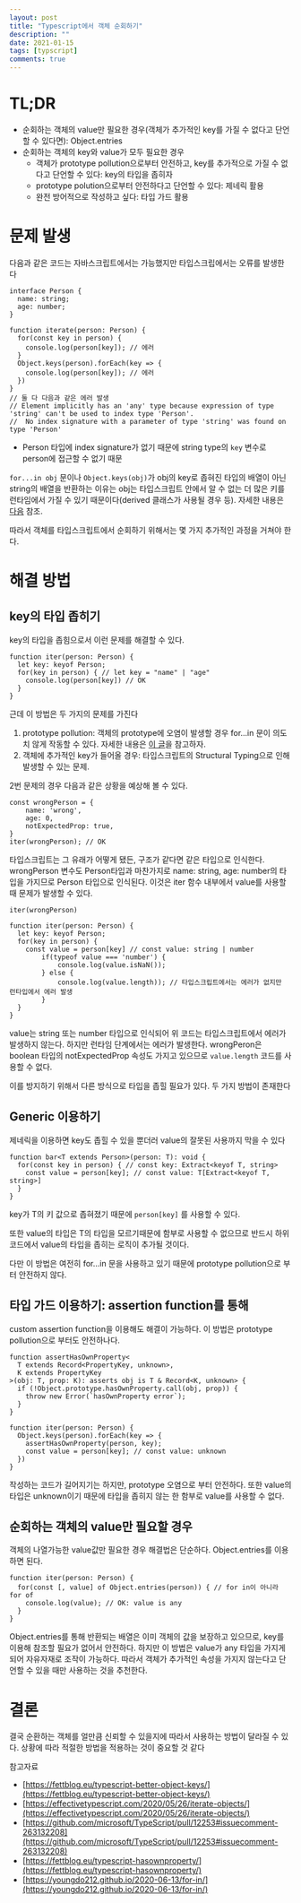```yaml
---
layout: post
title: "Typescript에서 객체 순회하기"
description: ""
date: 2021-01-15
tags: [typscript]
comments: true
---
```


# TL;DR

- 순회하는 객체의 value만 필요한 경우(객체가 추가적인 key를 가질 수 없다고 단언할 수 있다면): Object.entries
- 순회하는 객체의 key와 value가 모두 필요한 경우
    - 객체가 prototype pollution으로부터 안전하고, key를 추가적으로 가질 수 없다고 단언할 수 있다: key의 타입을 좁히자
    - prototype polution으로부터 안전하다고 단언할 수 있다: 제네릭 활용
    - 완전 방어적으로 작성하고 싶다: 타입 가드 활용

# 문제 발생

다음과 같은 코드는 자바스크립트에서는 가능했지만 타입스크립에서는 오류를 발생한다

```tsx
interface Person {
  name: string;
  age: number;
}

function iterate(person: Person) {
  for(const key in person) {
    console.log(person[key]); // 에러
  }
  Object.keys(person).forEach(key => {
    console.log(person[key]); // 에러
  })
}
// 둘 다 다음과 같은 에러 발생
// Element implicitly has an 'any' type because expression of type 'string' can't be used to index type 'Person'.
//  No index signature with a parameter of type 'string' was found on type 'Person'
```

- Person 타입에 index signature가 없기 때문에 string type의 `key` 변수로 person에 접근할 수 없기 때문

`for...in obj` 문이나 `Object.keys(obj)`가 obj의 key로 좁혀진 타입의 배열이 아닌 string의 배열을 반환하는 이유는 obj는 타입스크립트 안에서 알 수 없는 더 많은 키를 런타임에서 가질 수 있기 때문이다(derived 클래스가 사용될 경우 등). 자세한 내용은 [다음](https://github.com/microsoft/TypeScript/pull/12253#issuecomment-263132208) 참조.

따라서 객체를 타입스크립트에서 순회하기 위해서는 몇 가지 추가적인 과정을 거쳐야 한다.

# 해결 방법

## key의 타입 좁히기

key의 타입을 좁힘으로서 이런 문제를 해결할 수 있다.

```tsx
function iter(person: Person) {
  let key: keyof Person;
  for(key in person) { // let key = "name" | "age"
    console.log(person[key]) // OK
  }
}
```

근데 이 방법은 두 가지의 문제를 가진다

1. prototype pollution: 객체의 prototype에 오염이 발생할 경우 for...in 문이 의도치 않게 작동할 수 있다. 자세한 내용은 [이 글](https://youngdo212.github.io/2020-06-13/for-in/)을 참고하자.
2. 객체에 추가적인 key가 들어올 경우: 타입스크립트의 Structural Typing으로 인해 발생할 수 있는 문제.

2번 문제의 경우 다음과 같은 상황을 예상해 볼 수 있다.

```tsx
const wrongPerson = {
	name: 'wrong',
	age: 0,
	notExpectedProp: true,
}
iter(wrongPerson); // OK
```

타입스크립트는 그 유래가 어떻게 됐든, 구조가 같다면 같은 타입으로 인식한다. wrongPerson 변수도 Person타입과 마찬가지로 name: string, age: number의 타입을 가지므로 Person 타입으로 인식된다. 이것은 iter 함수 내부에서 value를 사용할 때 문제가 발생할 수 있다.

```tsx
iter(wrongPerson)

function iter(person: Person) {
  let key: keyof Person;
  for(key in person) {
    const value = person[key] // const value: string | number
		if(typeof value === 'number') {
			console.log(value.isNaN());
		} else {
			console.log(value.length)); // 타입스크립트에서는 에러가 없지만 런타입에서 에러 발생
		}
  }
}
```

value는 string 또는 number 타입으로 인식되어 위 코드는 타입스크립트에서 에러가 발생하지 않는다. 하지만 런타임 단계에서는 에러가 발생한다. wrongPeron은 boolean 타입의 notExpectedProp 속성도 가지고 있으므로 `value.length` 코드를 사용할 수 없다.

이를 방지하기 위해서 다른 방식으로 타입을 좁힐 필요가 있다. 두 가지 방법이 존재한다

## Generic 이용하기

제네릭을 이용하면 key도 좁힐 수 있을 뿐더러 value의 잘못된 사용까지 막을 수 있다

```tsx
function bar<T extends Person>(person: T): void {
  for(const key in person) { // const key: Extract<keyof T, string>
    const value = person[key]; // const value: T[Extract<keyof T, string>]
  }
}
```

key가 T의 키 값으로 좁혀졌기 때문에 `person[key]` 를 사용할 수 있다.

또한 value의 타입은 T의 타입을 모르기때문에 함부로 사용할 수 없으므로 반드시 하위 코드에서 value의 타입을 좁히는 로직이 추가될 것이다.

다만 이 방법은 여전히 for...in 문을 사용하고 있기 때문에 prototype pollution으로 부터 안전하지 않다.

## 타입 가드 이용하기: assertion function를 통해

custom assertion function을 이용해도 해결이 가능하다. 이 방법은 prototype pollution으로 부터도 안전하나다.

```tsx
function assertHasOwnProperty<
  T extends Record<PropertyKey, unknown>,
  K extends PropertyKey
>(obj: T, prop: K): asserts obj is T & Record<K, unknown> {
  if (!Object.prototype.hasOwnProperty.call(obj, prop)) {
    throw new Error(`hasOwnProperty error`);
  }
}

function iter(person: Person) {
  Object.keys(person).forEach(key => {
    assertHasOwnProperty(person, key);
    const value = person[key]; // const value: unknown
  })
}
```

작성하는 코드가 길어지기는 하지만, prototype 오염으로 부터 안전하다. 또한 value의 타입은 unknown이기 때문에 타입을 좁히지 않는 한 함부로 value를 사용할 수 없다.

## 순회하는 객체의 value만 필요할 경우

객체의 나열가능한 value값만 필요한 경우 해결법은 단순하다. Object.entries를 이용하면 된다.

```tsx
function iter(person: Person) {
  for(const [, value] of Object.entries(person)) { // for in이 아니라 for of
    console.log(value); // OK: value is any
  }
}
```

Object.entries를 통해 반환되는 배열은 이미 객체의 값을 보장하고 있으므로, key를 이용해 참조할 필요가 없어서 안전하다. 하지만 이 방법은 value가 any 타입을 가지게 되어 자유자재로 조작이 가능하다. 따라서 객체가 추가적인 속성을 가지지 않는다고 단언할 수 있을 때만 사용하는 것을 추천한다.

# 결론

결국 순환하는 객체를 얼만큼 신뢰할 수 있을지에 따라서 사용하는 방법이 달라질 수 있다. 상황에 따라 적절한 방법을 적용하는 것이 중요할 것 같다

참고자료

- [https://fettblog.eu/typescript-better-object-keys/](https://fettblog.eu/typescript-better-object-keys/)
- [https://effectivetypescript.com/2020/05/26/iterate-objects/](https://effectivetypescript.com/2020/05/26/iterate-objects/)
- [https://github.com/microsoft/TypeScript/pull/12253#issuecomment-263132208](https://github.com/microsoft/TypeScript/pull/12253#issuecomment-263132208)
- [https://fettblog.eu/typescript-hasownproperty/](https://fettblog.eu/typescript-hasownproperty/)
- [https://youngdo212.github.io/2020-06-13/for-in/](https://youngdo212.github.io/2020-06-13/for-in/)
